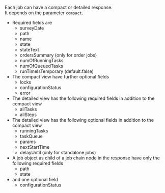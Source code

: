 Each job can have a compact or detailed response.<br/>
It depends on the parameter ``compact``.<br/>
* Required fields are
    * surveyDate
    * path
    * name
    * state
    * stateText
    * ordersSummary (only for order jobs)
    * numOfRunningTasks
    * numOfQueuedTasks
    * runTimeIsTemporary (default:false)
* The compact view have further optional fields
    * locks
    * configurationStatus
    * error
* The detailed view has the following required fields in addition to the compact view
    * allTasks
    * allSteps
* The detailed view has the following optional fields in addition to the compact view
    * runningTasks
    * taskQueue
    * params
    * nextStartTime
    * delayUntil (only for standalone jobs)
* A job object as child of a job chain node  in the response have only the following required fields
    * path
    * state
* and one optional field
    * configurationStatus
